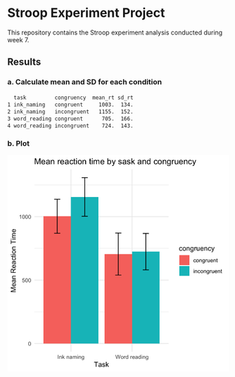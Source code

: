 # Stroop Experiment Project
This repository contains the Stroop experiment analysis conducted during week 7.
## Results

### a. Calculate mean and SD for each condition
```
  task         congruency  mean_rt sd_rt
1 ink_naming   congruent     1003.  134.
2 ink_naming   incongruent   1155.  152.
3 word_reading congruent      705.  166.
4 word_reading incongruent    724.  143.
```

### b. Plot


![Stroop Results](57f41eb7-d52b-4f99-a5f3-ba79d70ca3fe.png)
